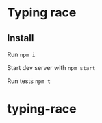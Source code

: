 # Typing race

## Install

Run `npm i`  

Start dev server with `npm start`  

Run tests `npm t`  
# typing-race
